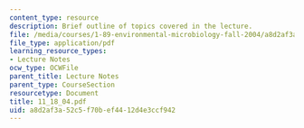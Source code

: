 ```yaml
---
content_type: resource
description: Brief outline of topics covered in the lecture.
file: /media/courses/1-89-environmental-microbiology-fall-2004/a8d2af3a52c5f70bef4412d4e3ccf942_11_18_04.pdf
file_type: application/pdf
learning_resource_types:
- Lecture Notes
ocw_type: OCWFile
parent_title: Lecture Notes
parent_type: CourseSection
resourcetype: Document
title: 11_18_04.pdf
uid: a8d2af3a-52c5-f70b-ef44-12d4e3ccf942
---
```

